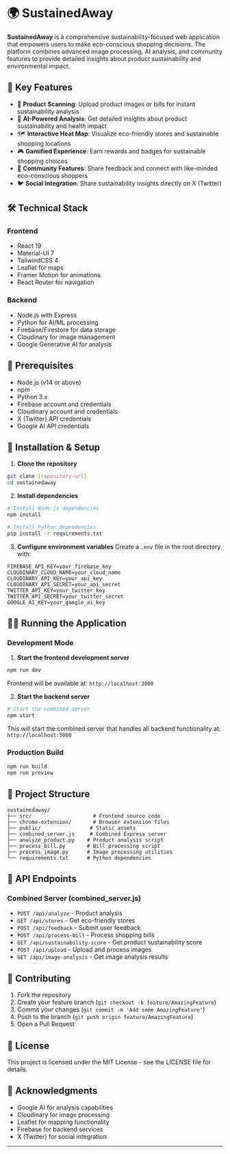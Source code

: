 # 🌍 SustainedAway

**SustainedAway** is a comprehensive sustainability-focused web application that empowers users to make eco-conscious shopping decisions. The platform combines advanced image processing, AI analysis, and community features to provide detailed insights about product sustainability and environmental impact.

## 🌟 Key Features

- 📸 **Product Scanning**: Upload product images or bills for instant sustainability analysis
- 🧠 **AI-Powered Analysis**: Get detailed insights about product sustainability and health impact
- 🗺️ **Interactive Heat Map**: Visualize eco-friendly stores and sustainable shopping locations
- 🎮 **Gamified Experience**: Earn rewards and badges for sustainable shopping choices
- 🤝 **Community Features**: Share feedback and connect with like-minded eco-conscious shoppers
- 🐦 **Social Integration**: Share sustainability insights directly on X (Twitter)

## 🛠️ Technical Stack

### Frontend
- React 19
- Material-UI 7
- TailwindCSS 4
- Leaflet for maps
- Framer Motion for animations
- React Router for navigation

### Backend
- Node.js with Express
- Python for AI/ML processing
- Firebase/Firestore for data storage
- Cloudinary for image management
- Google Generative AI for analysis

## 🔧 Prerequisites

- Node.js (v14 or above)
- npm
- Python 3.x
- Firebase account and credentials
- Cloudinary account and credentials
- X (Twitter) API credentials
- Google AI API credentials

## 🚀 Installation & Setup

1. **Clone the repository**
```bash
git clone [repository-url]
cd sustainedaway
```

2. **Install dependencies**
```bash
# Install Node.js dependencies
npm install

# Install Python dependencies
pip install -r requirements.txt
```

3. **Configure environment variables**
Create a `.env` file in the root directory with:
```
FIREBASE_API_KEY=your_firebase_key
CLOUDINARY_CLOUD_NAME=your_cloud_name
CLOUDINARY_API_KEY=your_api_key
CLOUDINARY_API_SECRET=your_api_secret
TWITTER_API_KEY=your_twitter_key
TWITTER_API_SECRET=your_twitter_secret
GOOGLE_AI_KEY=your_google_ai_key
```

## 🏃‍♂️ Running the Application

### Development Mode

1. **Start the frontend development server**
```bash
npm run dev
```
Frontend will be available at: `http://localhost:3000`

2. **Start the backend server**
```bash
# Start the combined server
npm start
```
This will start the combined server that handles all backend functionality at: `http://localhost:5000`

### Production Build

```bash
npm run build
npm run preview
```

## 📁 Project Structure

```
sustainedaway/
├── src/                    # Frontend source code
├── chrome-extension/       # Browser extension files
├── public/                # Static assets
├── combined_server.js     # Combined Express server
├── analyze_product.py    # Product analysis script
├── process_bill.py       # Bill processing script
├── process_image.py      # Image processing utilities
└── requirements.txt      # Python dependencies
```

## 🔄 API Endpoints

### Combined Server (combined_server.js)
- `POST /api/analyze` - Product analysis
- `GET /api/stores` - Get eco-friendly stores
- `POST /api/feedback` - Submit user feedback
- `POST /api/process-bill` - Process shopping bills
- `GET /api/sustainability-score` - Get product sustainability score
- `POST /api/upload` - Upload and process images
- `GET /api/image-analysis` - Get image analysis results

## 🤝 Contributing

1. Fork the repository
2. Create your feature branch (`git checkout -b feature/AmazingFeature`)
3. Commit your changes (`git commit -m 'Add some AmazingFeature'`)
4. Push to the branch (`git push origin feature/AmazingFeature`)
5. Open a Pull Request

## 📝 License

This project is licensed under the MIT License - see the LICENSE file for details.

## 🙏 Acknowledgments

- Google AI for analysis capabilities
- Cloudinary for image processing
- Leaflet for mapping functionality
- Firebase for backend services
- X (Twitter) for social integration

---
